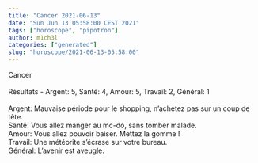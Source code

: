 ```yaml
---
title: "Cancer 2021-06-13"
date: "Sun Jun 13 05:58:00 CEST 2021"
tags: ["horoscope", "pipotron"]
author: m1ch3l
categories: ["generated"]
slug: "horoscope/2021-06-13-05:58:00"
---
```


Cancer<br>
<br>
Résultats - Argent: 5, Santé: 4, Amour: 5, Travail: 2, Général: 1<br>
<br>
Argent:  Mauvaise période pour le shopping, n’achetez pas sur un coup de tête. <br>
Santé:   Vous allez manger au mc-do, sans tomber malade. <br>
Amour:   Vous allez pouvoir baiser. Mettez la gomme !<br>
Travail: Une météorite s’écrase sur votre bureau. <br>
Général: L’avenir est aveugle.<br>
